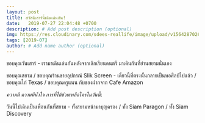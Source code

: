 ```yaml
---
layout: post
title: สวัสดีเสาร์นี้เดินเล่นกัน!
date:   2019-07-27 22:04:48 +0700
description: # Add post description (optional)
img: https://res.cloudinary.com/sdees-reallife/image/upload/v1564287026/585906989.4389.jpg # Add image post (optional)
tags: [2019-07]
author: # Add name author (optional)
---
```

ขอบคุณวันเสาร์ - เรามาเดินเล่นกันหลังจากเลิกเรียนดนตรี มาเดินกันที่ย่านสยามนั่นเอง

ขอบคุณสยาม / ขอบคุณร้านขายอุปกรณ์ Slik Screen - เดี๋ยวนี้ที่ตรงนั้นกลายเป็นหอศิลป์ไปแล้ว / ขอบคุณไก่ Texas / ขอบคุณครูแนน กับของฝากจาก Cafe Amazon

<i class="fa fa-child" style="color:plum"></i>

*ความดี ความมีน้ำใจ การที่ได้ช่วยเหลือใครในวันนี้*:

วันนี้ไปเดินเป็นเพื่อนกันที่สยาม - ทั้งสยามหน้ามาบุญครอง / ทั้ง Siam Paragon / ทั้ง Siam Discovery
